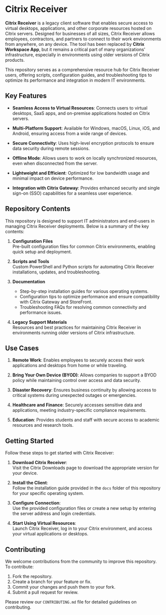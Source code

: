 # Citrix Receiver

**Citrix Receiver** is a legacy client software that enables secure access to virtual desktops, applications, and other corporate resources hosted on Citrix servers. Designed for businesses of all sizes, Citrix Receiver allows employees, contractors, and partners to connect to their work environments from anywhere, on any device. The tool has been replaced by **Citrix Workspace App**, but it remains a critical part of many organizations' infrastructure, especially in environments using older versions of Citrix products.

This repository serves as a comprehensive resource hub for Citrix Receiver users, offering scripts, configuration guides, and troubleshooting tips to optimize its performance and integration in modern IT environments.

## Key Features

- **Seamless Access to Virtual Resources**: Connects users to virtual desktops, SaaS apps, and on-premise applications hosted on Citrix servers.
    
- **Multi-Platform Support**: Available for Windows, macOS, Linux, iOS, and Android, ensuring access from a wide range of devices.
    
- **Secure Connectivity**: Uses high-level encryption protocols to ensure data security during remote sessions.
    
- **Offline Mode**: Allows users to work on locally synchronized resources, even when disconnected from the server.
    
- **Lightweight and Efficient**: Optimized for low bandwidth usage and minimal impact on device performance.
    
- **Integration with Citrix Gateway**: Provides enhanced security and single sign-on (SSO) capabilities for a seamless user experience.
    

## Repository Contents

This repository is designed to support IT administrators and end-users in managing Citrix Receiver deployments. Below is a summary of the key contents:

1. **Configuration Files**  
    Pre-built configuration files for common Citrix environments, enabling quick setup and deployment.
    
2. **Scripts and Tools**  
    Custom PowerShell and Python scripts for automating Citrix Receiver installations, updates, and troubleshooting.
    
3. **Documentation**
    
    - Step-by-step installation guides for various operating systems.
    - Configuration tips to optimize performance and ensure compatibility with Citrix Gateway and StoreFront.
    - Troubleshooting FAQs for resolving common connectivity and performance issues.
4. **Legacy Support Materials**  
    Resources and best practices for maintaining Citrix Receiver in environments running older versions of Citrix infrastructure.
    

## Use Cases

1. **Remote Work**: Enables employees to securely access their work applications and desktops from home or while traveling.
    
2. **Bring Your Own Device (BYOD)**: Allows companies to support a BYOD policy while maintaining control over access and data security.
    
3. **Disaster Recovery**: Ensures business continuity by allowing access to critical systems during unexpected outages or emergencies.
    
4. **Healthcare and Finance**: Securely accesses sensitive data and applications, meeting industry-specific compliance requirements.
    
5. **Education**: Provides students and staff with secure access to academic resources and research tools.
    

## Getting Started

Follow these steps to get started with Citrix Receiver:

1. **Download Citrix Receiver**:  
    Visit the Citrix Downloads page to download the appropriate version for your device.
    
2. **Install the Client**:  
    Follow the installation guide provided in the `docs` folder of this repository for your specific operating system.
    
3. **Configure Connection**:  
    Use the provided configuration files or create a new setup by entering the server address and login credentials.
    
4. **Start Using Virtual Resources**:  
    Launch Citrix Receiver, log in to your Citrix environment, and access your virtual applications or desktops.
    

## Contributing

We welcome contributions from the community to improve this repository. To contribute:

1. Fork the repository.
2. Create a branch for your feature or fix.
3. Commit your changes and push them to your fork.
4. Submit a pull request for review.

Please review our `CONTRIBUTING.md` file for detailed guidelines on contributing.
